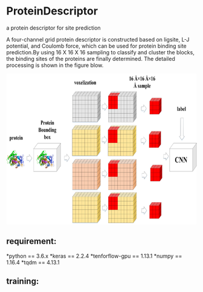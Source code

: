 # ProteinDescriptor
a protein descriptor for site prediction

A four-channel grid protein descriptor is constructed based on ligsite, L-J potential, and Coulomb force, which can be used for protein binding site prediction.By using 16 X 16 X 16 sampling to classify and cluster the blocks, the binding sites of the proteins are finally determined. The detailed processing is shown in the figure blow.

<div align=center><img width="700" height="400" src="https://github.com/595693085/ProteinDescriptor/blob/master/docs/figure1.jpg"/></div>


## requirement:
*python == 3.6.x
*keras == 2.2.4
*tenforflow-gpu == 1.13.1
*numpy == 1.16.4
*tqdm == 4.13.1


## training:



